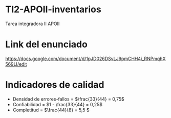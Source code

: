 # TI2-APOII-inventarios
Tarea integradora II APOII

# Link del enunciado

https://docs.google.com/document/d/1pJD026DSvLJ9pmCHH4i_RNPmqhX569LI/edit

# Indicadores de calidad

* Densidad de errores-fallos =  $\frac{33}{44} = 0,75$  
* Confiabilidad = $1 - \frac{33}{44} = 0,25$
* Completitud = $\frac{44}{8} = 5,5 $

